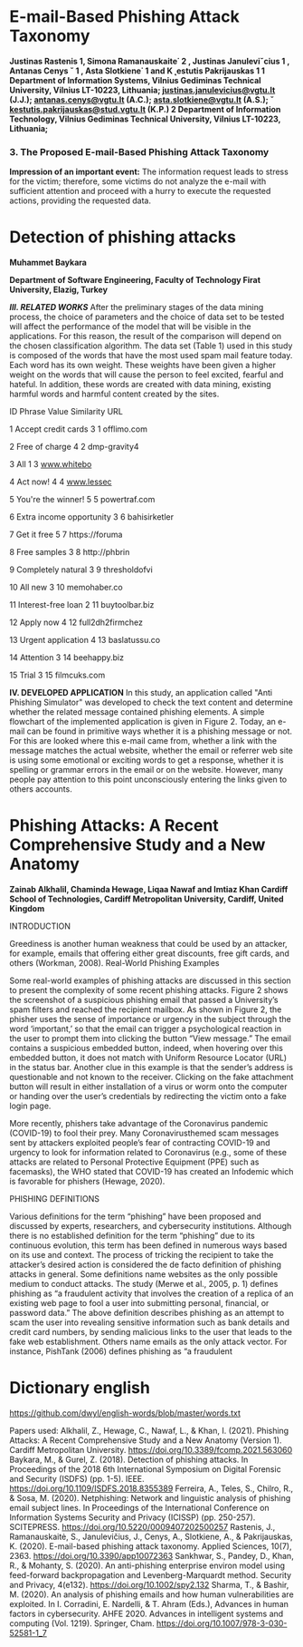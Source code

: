 # E-mail-Based Phishing Attack Taxonomy

**Justinas Rastenis 1, Simona Ramanauskaite˙
2
, Justinas Januleviˇcius 1
, Antanas Cenys ˇ 1
,
Asta Slotkiene˙
1 and K ˛estutis Pakrijauskas 1
1 Department of Information Systems, Vilnius Gediminas Technical University, Vilnius LT-10223, Lithuania;
justinas.janulevicius@vgtu.lt (J.J.); antanas.cenys@vgtu.lt (A.C.); asta.slotkiene@vgtu.lt (A.S.); ˇ
kestutis.pakrijauskas@stud.vgtu.lt (K.P.)
2 Department of Information Technology, Vilnius Gediminas Technical University, Vilnius LT-10223, Lithuania;**

### 3. The Proposed E-mail-Based Phishing Attack Taxonomy
**Impression of an important event:** The information request leads to stress for the victim;
therefore, some victims do not analyze the e-mail with sufficient attention and proceed
with a hurry to execute the requested actions, providing the requested data.



# Detection of phishing attacks
**Muhammet Baykara**

**Department of Software Engineering, 
Faculty of Technology
Firat University, Elazig, Turkey**

***III. RELATED WORKS***
After the preliminary stages of the data mining process, the
choice of parameters and the choice of data set to be tested
will affect the performance of the model that will be visible in
the applications. For this reason, the result of the comparison
will depend on the chosen classification algorithm. The data
set (Table 1) used in this study is composed of the words that
have the most used spam mail feature today. Each word has its
own weight. These weights have been given a higher weight
on the words that will cause the person to feel excited, fearful
and hateful. In addition, these words are created with data
mining, existing harmful words and harmful content created
by the sites.

ID	Phrase	Value	Similarity	URL

1	Accept credit cards	3	1	offlimo.com

2	Free of charge	4	2	dmp-gravity4

3	All	1	3	www.whitebo

4	Act now!	4	4	www.lessec

5	You're the winner!	5	5	powertraf.com

6	Extra income opportunity	3	6	bahisirketler

7	Get it free	5	7	https://foruma

8	Free samples	3	8	http://phbrin

9	Completely natural	3	9	thresholdofvi

10	All new	3	10	memohaber.co

11	Interest-free loan	2	11	buytoolbar.biz

12	Apply now	4	12	full2dh2firmchez

13	Urgent application	4	13	baslatussu.co

14	Attention	3	14	beehappy.biz

15	Trial	3	15	filmcuks.com

**IV. DEVELOPED APPLICATION**
In this study, an application called "Anti Phishing
Simulator" was developed to check the text content and
determine whether the related message contained phishing
elements. A simple flowchart of the implemented application
is given in Figure 2. Today, an e-mail can be found in
primitive ways whether it is a phishing message or not. For
this are looked where this e-mail came from, whether a link
with the message matches the actual website, whether the
email or referrer web site is using some emotional or exciting
words to get a response, whether it is spelling or grammar
errors in the email or on the website. However, many people
pay attention to this point unconsciously entering the links
given to others accounts. 

# Phishing Attacks: A Recent Comprehensive Study and a New Anatomy

**Zainab Alkhalil, Chaminda Hewage, Liqaa Nawaf and Imtiaz Khan
Cardiff School of Technologies, Cardiff Metropolitan University, Cardiff, United Kingdom**

INTRODUCTION

Greediness is another
human weakness that could be used by an attacker, for
example, emails that offering either great discounts, free gift
cards, and others (Workman, 2008).
Real-World Phishing Examples

Some real-world examples of phishing attacks are discussed in
this section to present the complexity of some recent phishing
attacks. Figure 2 shows the screenshot of a suspicious phishing
email that passed a University’s spam filters and reached the
recipient mailbox. As shown in Figure 2, the phisher uses the
sense of importance or urgency in the subject through the word
‘important,’ so that the email can trigger a psychological
reaction in the user to prompt them into clicking the
button “View message.” The email contains a suspicious
embedded button, indeed, when hovering over this
embedded button, it does not match with Uniform Resource
Locator (URL) in the status bar. Another clue in this example is
that the sender’s address is questionable and not known to the
receiver. Clicking on the fake attachment button will result in
either installation of a virus or worm onto the computer or
handing over the user’s credentials by redirecting the victim
onto a fake login page.


More recently, phishers take advantage of the Coronavirus
pandemic (COVID-19) to fool their prey. Many Coronavirusthemed scam messages sent by attackers exploited people’s fear of
contracting COVID-19 and urgency to look for information
related to Coronavirus (e.g., some of these attacks are related
to Personal Protective Equipment (PPE) such as facemasks), the
WHO stated that COVID-19 has created an Infodemic which is favorable for phishers (Hewage, 2020). 

PHISHING DEFINITIONS

Various definitions for the term “phishing” have been proposed
and discussed by experts, researchers, and cybersecurity
institutions. Although there is no established definition for the
term “phishing” due to its continuous evolution, this term has been
defined in numerous ways based on its use and context. The
process of tricking the recipient to take the attacker’s desired action
is considered the de facto definition of phishing attacks in general.
Some definitions name websites as the only possible medium to
conduct attacks. The study (Merwe et al., 2005, p. 1) defines
phishing as “a fraudulent activity that involves the creation of a
replica of an existing web page to fool a user into submitting
personal, financial, or password data.” The above definition
describes phishing as an attempt to scam the user into revealing
sensitive information such as bank details and credit card numbers,
by sending malicious links to the user that leads to the fake web
establishment. Others name emails as the only attack vector. For
instance, PishTank (2006) defines phishing as “a fraudulent


# Dictionary english
https://github.com/dwyl/english-words/blob/master/words.txt

Papers used:
Alkhalil, Z., Hewage, C., Nawaf, L., & Khan, I. (2021). Phishing Attacks: A Recent Comprehensive Study and a New Anatomy (Version 1). Cardiff Metropolitan University. https://doi.org/10.3389/fcomp.2021.563060
Baykara, M., & Gurel, Z. (2018). Detection of phishing attacks. In Proceedings of the 2018 6th International Symposium on Digital Forensic and Security (ISDFS) (pp. 1-5). IEEE. https://doi.org/10.1109/ISDFS.2018.8355389
Ferreira, A., Teles, S., Chilro, R., & Sosa, M. (2020). Netphishing: Network and linguistic analysis of phishing email subject lines. In Proceedings of the International Conference on Information Systems Security and Privacy (ICISSP) (pp. 250-257). SCITEPRESS. https://doi.org/10.5220/0009407202500257
Rastenis, J., Ramanauskaitė, S., Janulevičius, J., Cenys, A., Slotkiene, A., & Pakrijauskas, K. (2020). E-mail-based phishing attack taxonomy. Applied Sciences, 10(7), 2363. https://doi.org/10.3390/app10072363
Sankhwar, S., Pandey, D., Khan, R., & Mohanty, S. (2020). An anti-phishing enterprise environ model using feed-forward backpropagation and Levenberg-Marquardt method. Security and Privacy, 4(e132). https://doi.org/10.1002/spy2.132
Sharma, T., & Bashir, M. (2020). An analysis of phishing emails and how human vulnerabilities are exploited. In I. Corradini, E. Nardelli, & T. Ahram (Eds.), Advances in human factors in cybersecurity. AHFE 2020. Advances in intelligent systems and computing (Vol. 1219). Springer, Cham. https://doi.org/10.1007/978-3-030-52581-1_7